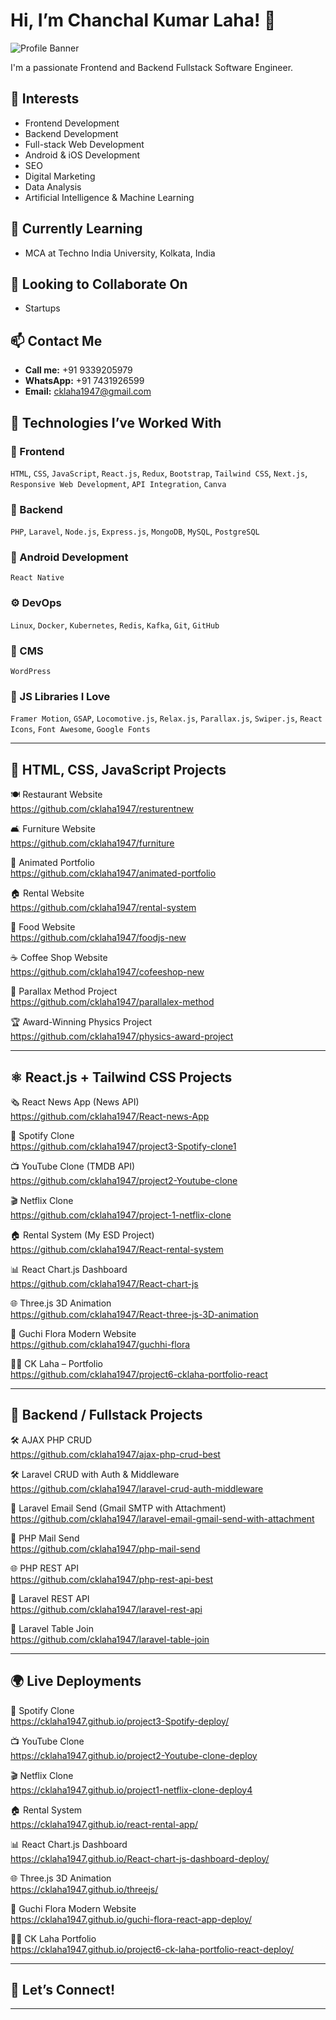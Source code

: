 # Hi, I’m Chanchal Kumar Laha! 👋

![Profile Banner](https://github.com/cklaha1947/my-banner-image/blob/main/img5.jpg?raw=true)

I'm a passionate Frontend and Backend Fullstack Software Engineer.

## 👀 Interests
- Frontend Development
- Backend Development
- Full-stack Web Development
- Android & iOS Development
- SEO
- Digital Marketing
- Data Analysis
- Artificial Intelligence & Machine Learning

## 🌱 Currently Learning
- MCA at Techno India University, Kolkata, India

## 💞️ Looking to Collaborate On
- Startups

## 📫 Contact Me
- **Call me:** +91 9339205979
- **WhatsApp:** +91 7431926599
- **Email:** [cklaha1947@gmail.com](mailto:cklaha1947@gmail.com)

## 🚀 Technologies I’ve Worked With

### 🎨 Frontend
`HTML`, `CSS`, `JavaScript`, `React.js`, `Redux`, `Bootstrap`, `Tailwind CSS`, `Next.js`, `Responsive Web Development`, `API Integration`, `Canva`

### 🔧 Backend
`PHP`, `Laravel`, `Node.js`, `Express.js`, `MongoDB`, `MySQL`, `PostgreSQL`

### 📱 Android Development
`React Native`

### ⚙️ DevOps
`Linux`, `Docker`, `Kubernetes`, `Redis`, `Kafka`, `Git`, `GitHub`

### 🧩 CMS
`WordPress`

### 💎 JS Libraries I Love
`Framer Motion`, `GSAP`, `Locomotive.js`, `Relax.js`, `Parallax.js`, `Swiper.js`, `React Icons`, `Font Awesome`, `Google Fonts`

---

## 💼 HTML, CSS, JavaScript Projects

🍽️ Restaurant Website  
https://github.com/cklaha1947/resturentnew

🛋️ Furniture Website  
https://github.com/cklaha1947/furniture

💼 Animated Portfolio  
https://github.com/cklaha1947/animated-portfolio

🏠 Rental Website  
https://github.com/cklaha1947/rental-system

🍲 Food Website  
https://github.com/cklaha1947/foodjs-new

☕ Coffee Shop Website  
https://github.com/cklaha1947/cofeeshop-new

🌄 Parallax Method Project  
https://github.com/cklaha1947/parallalex-method

🏆 Award-Winning Physics Project  
https://github.com/cklaha1947/physics-award-project

---

## ⚛️ React.js + Tailwind CSS Projects

🗞️ React News App (News API)  
https://github.com/cklaha1947/React-news-App

🎵 Spotify Clone  
https://github.com/cklaha1947/project3-Spotify-clone1

📺 YouTube Clone (TMDB API)  
https://github.com/cklaha1947/project2-Youtube-clone

🎬 Netflix Clone  
https://github.com/cklaha1947/project-1-netflix-clone

🏠 Rental System (My ESD Project)  
https://github.com/cklaha1947/React-rental-system

📊 React Chart.js Dashboard  
https://github.com/cklaha1947/React-chart-js

🌐 Three.js 3D Animation  
https://github.com/cklaha1947/React-three-js-3D-animation

🌸 Guchi Flora Modern Website  
https://github.com/cklaha1947/guchhi-flora

🧑‍💼 CK Laha – Portfolio  
https://github.com/cklaha1947/project6-cklaha-portfolio-react

---

## 📡 Backend / Fullstack Projects

🛠️ AJAX PHP CRUD  
https://github.com/cklaha1947/ajax-php-crud-best

🛠️ Laravel CRUD with Auth & Middleware  
https://github.com/cklaha1947/laravel-crud-auth-middleware

📧 Laravel Email Send (Gmail SMTP with Attachment)  
https://github.com/cklaha1947/laravel-email-gmail-send-with-attachment

📨 PHP Mail Send  
https://github.com/cklaha1947/php-mail-send

🌐 PHP REST API  
https://github.com/cklaha1947/php-rest-api-best

📡 Laravel REST API  
https://github.com/cklaha1947/laravel-rest-api

🔗 Laravel Table Join  
https://github.com/cklaha1947/laravel-table-join

---

## 🌍 Live Deployments

🎵 Spotify Clone  
https://cklaha1947.github.io/project3-Spotify-deploy/

📺 YouTube Clone  
https://cklaha1947.github.io/project2-Youtube-clone-deploy

🎬 Netflix Clone  
https://cklaha1947.github.io/project1-netflix-clone-deploy4

🏠 Rental System  
https://cklaha1947.github.io/react-rental-app/

📊 React Chart.js Dashboard  
https://cklaha1947.github.io/React-chart-js-dashboard-deploy/

🌐 Three.js 3D Animation  
https://cklaha1947.github.io/threejs/

🌸 Guchi Flora Modern Website  
https://cklaha1947.github.io/guchi-flora-react-app-deploy/

🧑‍💼 CK Laha Portfolio  
https://cklaha1947.github.io/project6-ck-laha-portfolio-react-deploy/

---

## 🙌 Let’s Connect!

---

<!---
cklaha1947/cklaha1947 is a ✨ special ✨ repository because its `README.md` (this file) appears on your GitHub profile.
You can click the Preview link to take a look at your changes.
--->
